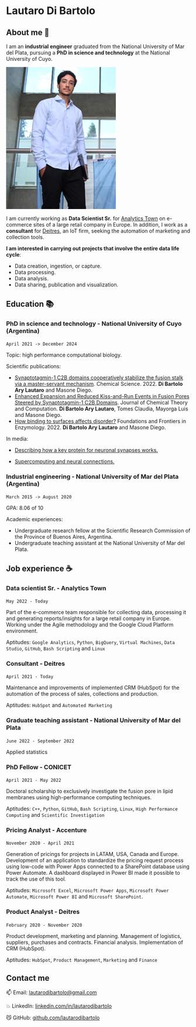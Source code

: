 # Lautaro Di Bartolo

## About me :rocket:

I am an **industrial engineer** graduated from the National University of Mar del Plata, pursuing a **PhD in science and technology** at the National University of Cuyo.

<img src="picture.png" alt="Just me" width="300"/>

I am currently working as **Data Scientist Sr.** for [Analytics Town](https://www.analyticstown.com/en/home/) on e-commerce sites of a large retail company in Europe. In addition, I work as a **consultant** for [Deitres](https://www.deitres.com), an IoT firm, seeking the automation of marketing and collection tools.

**I am interested in carrying out projects that involve the entire data life cycle**:
* Data creation, ingestion, or capture.
* Data processing.
* Data analysis.
* Data sharing, publication and visualization.

## Education :books:

### PhD in science and technology - National University of Cuyo (Argentina)
`April 2021 -> December 2024`

Topic: high performance computational biology.

Scientific publications:
* [Synaptotagmin-1 C2B domains cooperatively stabilize the fusion stalk via a master-servant mechanism](https://pubs.rsc.org/en/content/articlehtml/2022/sc/d1sc06711g). Chemical Science. 2022. **Di Bartolo Ary Lautaro** and Masone Diego.
* [Enhanced Expansion and Reduced Kiss-and-Run Events in Fusion Pores Steered by Synaptotagmin-1 C2B Domains](https://pubs.acs.org/doi/abs/10.1021/acs.jctc.2c00424). Journal of Chemical Theory and Computation. **Di Bartolo Ary Lautaro**, Tomes Claudia, Mayorga Luis and Masone Diego.
* [How binding to surfaces affects disorder?](https://www.sciencedirect.com/science/article/pii/B9780323995337000170) Foundations and Frontiers in Enzymology. 2022. **Di Bartolo Ary Lautaro** and Masone Diego.

In media:
* [Describing how a key protein for neuronal synapses works.](https://www.uncuyo.edu.ar/prensa/ciencia-argentina-describen-como-funciona-una-proteina-clave-para-la-sinapsis-neuronal23)

* [Supercomputing and neural connections.](https://ccad.unc.edu.ar/2022/03/29/serafin-supercomputacion-y-conexiones-neuronales/)

### Industrial engineering - National University of Mar del Plata (Argentina)
`March 2015 -> August 2020` 

GPA: 8.06 of 10

Academic experiences:
* Undergraduate research fellow at the Scientific Research Commission of the Province of Buenos Aires, Argentina.
* Undergraduate teaching assistant at the National University of Mar del Plata.

## Job experience :coffee:

### Data scientist Sr. - Analytics Town
`May 2022 - Today`

Part of the e-commerce team responsible for collecting data, processing it and generating reports/insights for a large retail company in Europe. Working under the Agile methodology and the Google Cloud Platform environment.

Aptitudes: `Google Analytics`, `Python`, `BigQuery`, `Virtual Machines`, `Data Studio`, `GitHub`, `Bash Scripting` and `Linux`

### Consultant - Deitres
`April 2021 - Today`

Maintenance and improvements of implemented CRM (HubSpot) for the automation of the process of sales, collections and production.

Aptitudes: `HubSpot` and `Automated Marketing`

### Graduate teaching assistant - National University of Mar del Plata
`June 2022 - September 2022`

Applied statistics

### PhD Fellow - CONICET
`April 2021 - May 2022`

Doctoral scholarship to exclusively investigate the fusion pore in lipid membranes using high-performance computing techniques.

Aptitudes: `C++`, `Python`, `GitHub`, `Bash Scripting`, `Linux`, `High Performance Computing` and `Scientific Investigation`

### Pricing Analyst - Accenture
`November 2020 - April 2021`

Generation of pricings for projects in LATAM, USA, Canada and Europe. Development of an application to standardize the pricing request process using low-code with Power Apps connected to a SharePoint database using Power Automate. A dashboard displayed in Power BI made it possible to track the use of this tool.

Aptitudes: `Microsoft Excel`, `Microsoft Power Apps`, `Microsoft Power Automate`, `Microsoft Power BI` and `Microsoft SharePoint`.

### Product Analyst - Deitres
`February 2020 - November 2020`

Product development, marketing and planning. Management of logistics, suppliers, purchases and contracts. Financial analysis. Implementation of CRM (HubSpot).

Aptitudes: `HubSpot`, `Product Management`, `Marketing` and `Finance`

## Contact me

:mailbox: Email: [lautarodibartolo@gmail.com](mailto:lautarodibartolo@gmail.com)

:boom: LinkedIn: [linkedin.com/in/lautarodibartolo](https://www.linkedin.com/in/lautarodibartolo/)

:smirk_cat: GitHub: [github.com/lautarodibartolo](https://github.com/lautarodibartolo)
